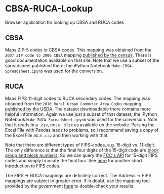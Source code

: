 # CBSA-RUCA-Lookup
Browser application for looking up CBSA and RUCA codes

## CBSA

Maps ZIP-5 codes to CBSA codes. This mapping was obtained from the ``2007 ZIP code to 2006 CBSA`` mapping [published by the census](http://www.census.gov/population/metro/data/other.html).
There is good documentation available on that site. Note that we use a subset of the spreadsheet published there; the iPython Notebook `Make-CBSA-Spreadsheet.ipynb` was used for the conversion.

## RUCA

Maps FIPS 11-digit codes to RUCA secondary codes. The mapping was obtained from the ``2010 Rural Urban Commuter Area Codes`` mapping [published by the USDA](http://www.ers.usda.gov/data-products/rural-urban-commuting-area-codes.aspx).
The dataset downloadable there contains more helpful information. Again we use just a subset of that dataset; the iPython Notebook `Make-RUCA-Spreadsheet.ipynb` was used for the conversion. Note that it reads in a `.csv`, not a `.xlsx` as available on the website. Parsing the Excel File with Pandas leads to problems, so I recommend saving a copy of the Excel File as a `.csv` and then working with that.

Note that there are different types of FIPS-codes, e.g. 15-digit vs. 11-digit. The only difference is that the final four digits of the 15-digit code are [block group and block numbers](http://www.geolytics.com/USCensus,Geocode,Data,Geography,Products.asp). So we can query the [FCC's API](https://www.fcc.gov/general/census-block-conversions-api) for 15-digit FIPS codes and simply truncate the final four. See [here](https://www.policymap.com/blog/2012/08/tips-on-fips-a-quick-guide-to-geographic-place-codes-part-iii/) for another short introduction to FIPS codes.

The FIPS -> RUCA mappings are definitely correct. The Address -> FIPS mappings are subject to greater error. If in doubt, use the mapping tool provided by the government [here](https://geomap.ffiec.gov/FFIECGeocMap/GeocodeMap1.aspx) to double-check your results.
